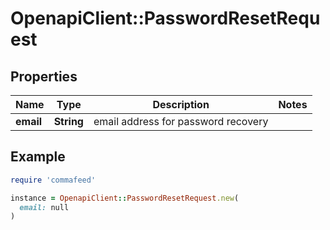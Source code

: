 # OpenapiClient::PasswordResetRequest

## Properties

| Name | Type | Description | Notes |
| ---- | ---- | ----------- | ----- |
| **email** | **String** | email address for password recovery |  |

## Example

```ruby
require 'commafeed'

instance = OpenapiClient::PasswordResetRequest.new(
  email: null
)
```


